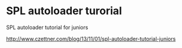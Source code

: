 SPL autoloader turorial
=======================

SPL autoloader tutorial for juniors

http://www.czettner.com/blog/13/11/01/spl-autoloader-tutorial-juniors
